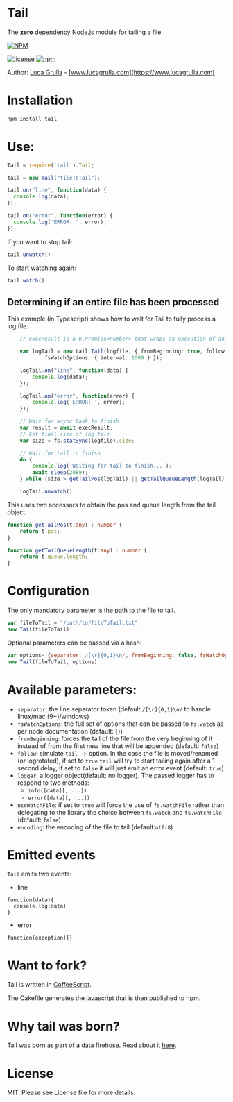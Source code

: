# Tail

The **zero** dependency Node.js module for tailing a file

[![NPM](https://nodei.co/npm/tail.png?downloads=true&downloadRank=true)](https://nodei.co/npm/tail.png?downloads=true&downloadRank=true)

[![license](https://img.shields.io/github/license/mashape/apistatus.svg)](https://github.com/lucagrulla/node-tail/blob/master/LICENSE)
[![npm](https://img.shields.io/npm/v/tail.svg?style=plastic)](https://www.npmjs.com/package/tail)

Author: [Luca Grulla](https://www.lucagrulla.com) - [www.lucagrulla.com](https://www.lucagrulla.com)

# Installation

```bash
npm install tail
```

# Use:
```javascript
Tail = require('tail').Tail;

tail = new Tail("fileToTail");

tail.on("line", function(data) {
  console.log(data);
});

tail.on("error", function(error) {
  console.log('ERROR: ', error);
});
```

If you want to stop tail:

```javascript
tail.unwatch()
```

To start watching again:
```javascript
tail.watch()
```

## Determining if an entire file has been processed
This example (in Typescript) shows how to wait for Tail to fully process a log file. 
```typescript
    // execResult is a Q.Promise<number> that wraps an execution of an asynchronous tool creating a large logfile

    var logTail = new tail.Tail(logfile, { fromBeginning: true, follow: true, logger: console, useWatchFile: true,
            fsWatchOptions: { interval: 1009 } });

    logTail.on("line", function(data) {
        console.log(data);
    });

    logTail.on("error", function(error) {
        console.log('ERROR: ', error);
    });

    // Wait for async task to finish
    var result = await execResult;
    // Get final size of log file
    var size = fs.statSync(logfile).size;

    // Wait for tail to finish
    do {
        console.log('Waiting for tail to finish...');
        await sleep(2089);
    } while (size > getTailPos(logTail) || getTailQueueLength(logTail) > 0);

    logTail.unwatch();
```
This uses two accessors to obtain the pos and queue length from the tail object.
```typescript
function getTailPos(t:any) : number {
    return t.pos;
}

function getTailQueueLength(t:any) : number {
    return t.queue.length;
}
```

# Configuration
The only mandatory parameter is the path to the file to tail. 

```javascript
var fileToTail = "/path/to/fileToTail.txt";
new Tail(fileToTail)
```

Optional parameters can be passed via a hash:

```javascript
var options= {separator: /[\r]{0,1}\n/, fromBeginning: false, fsWatchOptions: {}, follow: true, logger: console}
new Tail(fileToTail, options)
```

# Available parameters:

* `separator`:  the line separator token (default `/[\r]{0,1}\n/` to handle linux/mac (9+)/windows)
* `fsWatchOptions`:  the full set of options that can be passed to `fs.watch` as per node documentation (default: {})
* `fromBeginning`: forces the tail of the file from the very beginning of it instead of from the first new line that will be appended (default: `false`)
* `follow`: simulate `tail -F` option. In the case the file is moved/renamed (or logrotated), if set to `true` `tail` will try to start tailing again after a 1 second delay, if set to `false` it will just emit an error event (default: `true`)
* `logger`: a logger object(default: no logger). The passed logger has to respond to two methods:
    * `info([data][, ...])`
    * `error([data][, ...])`
* `useWatchFile`: if set to `true` will force the use of `fs.watchFile` rather than delegating to the library the choice between `fs.watch` and `fs.watchFile` (default: `false`)
* `encoding`: the encoding of the file to tail (default:`utf-8`)

# Emitted events
`Tail` emits two events:

* line
```
function(data){
  console.log(data)
}
```
* error
```
function(exception){}
```

# Want to fork?

Tail is written in [CoffeeScript](http://jashkenas.github.com/coffee-script/).

The Cakefile generates the javascript that is then published to npm.

# Why tail was born?

Tail was born as part of a data firehose. Read about it [here](https://www.lucagrulla.com/posts/building-a-firehose-with-nodejs/).

# License
MIT. Please see License file for more details.
